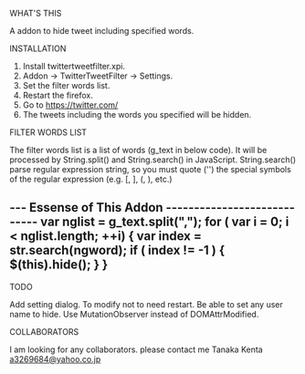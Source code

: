 WHAT'S THIS

  A addon to hide tweet including specified words.


INSTALLATION

1. Install twittertweetfilter.xpi.
2. Addon -> TwitterTweetFilter -> Settings.
3. Set the filter words list.
4. Restart the firefox.
5. Go to https://twitter.com/
6. The tweets including the words you specified will be hidden.


FILTER WORDS LIST

  The filter words list is a list of words (g_text in below code). It will be processed by String.split() and String.search() in JavaScript. String.search() parse regular expression string, so you must quote ('\') the special symbols of the regular expression (e.g. [, ], (, ), etc.)


--- Essense of This Addon ----------------------------
    var nglist = g_text.split(",");
    for ( var i = 0; i < nglist.length; ++i) {
        var index = str.search(ngword);
        if ( index != -1 ) {
            $(this).hide();
        }
    }
------------------------------------------------------


TODO

Add setting dialog.
To modify not to need restart.
Be able to set any user name to hide.
Use MutationObserver instead of DOMAttrModified.


COLLABORATORS

  I am looking for any collaborators. please contact me
    Tanaka Kenta <a3269684@yahoo.co.jp>

